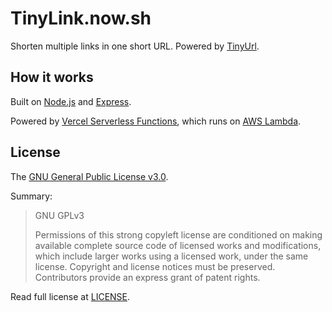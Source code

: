# TinyLink.now.sh
Shorten multiple links in one short URL. Powered by [TinyUrl](https://tinyurl.com).

## How it works

Built on [Node.js](https://nodejs.org) and [Express](https://expressjs.com).

Powered by [Vercel Serverless Functions](https://vercel.com/docs/serverless-functions/introduction), which runs on [AWS Lambda](https://aws.amazon.com/lambda).

## License

The [GNU General Public License v3.0](https://choosealicense.com/licenses/gpl-3.0).

Summary:

> GNU GPLv3
>
> Permissions of this strong copyleft license are conditioned on making available complete source code of licensed works and modifications, which include larger works using a licensed work, under the same license. Copyright and license notices must be preserved. Contributors provide an express grant of patent rights.

Read full license at [LICENSE](LICENSE).
